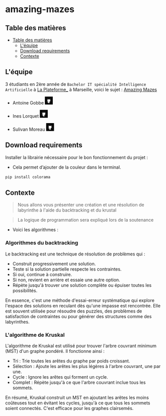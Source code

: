 # amazing-mazes

## Table des matières

- [Table des matières](#table-des-matières)
  - [L'équipe](#léquipe)
  - [Download requirements](#download-requirements)
  - [Contexte](#contexte)

## L'équipe

3 étudiants en 2ère année de `Bachelor IT spécialité Intelligence Artificielle` à [La Plateforme\_](https://laplateforme.io/) à Marseille, voici le sujet : [Amazing Mazes](https://drive.google.com/file/d/1vO0qkPHhB5dNDG89fNQi0YCuu21-_zGC/view)

- Antoine Gobbe
  <a href="https://github.com/NovaStarmax">
  <img src="img/github.png" width=25>
  </a>

- Ines Lorquet
  <a href="https://github.com/ines-lorquet">
  <img src="img/github.png" width=25>
  </a>

- Sulivan Moreau
  <a href="https://github.com/sulivan-moreau">
  <img src="img/github.png" width=25>
  </a>

## Download requirements

Installer la librairie nécessaire pour le bon fonctionnement du projet :

- Cela permet d’ajouter de la couleur dans le terminal.

```sh
pip install colorama
```

## Contexte

> Nous allons vous présenter une création et une résolution de labyrinthe à l'aide du backtracking et du krustal

> La logique de programmation sera expliqué lors de la soutenance

- Voici les algorithmes :

### Algorithmes du backtracking

Le backtracking est une technique de résolution de problèmes qui :

 - Construit progressivement une solution.
 - Teste si la solution partielle respecte les contraintes.
 - Si oui, continue à construire.
 - Si non, revient en arrière et essaie une autre option.
 - Répète jusqu'à trouver une solution complète ou épuiser toutes les possibilités.

En essence, c'est une méthode d'essai-erreur systématique qui explore l'espace des solutions en reculant dès qu'une impasse est rencontrée. Elle est souvent utilisée pour résoudre des puzzles, des problèmes de satisfaction de contraintes ou pour générer des structures comme des labyrinthes.

### L'algorithme de Kruskal

L'algorithme de Kruskal est utilisé pour trouver l'arbre couvrant minimum (MST) d'un graphe pondéré. Il fonctionne ainsi :

 - Tri : Trie toutes les arêtes du graphe par poids croissant.
 - Sélection : Ajoute les arêtes les plus légères à l'arbre couvrant, une par une.
 - Cycle : Ignore les arêtes qui forment un cycle.
 - Complet : Répète jusqu'à ce que l'arbre couvrant inclue tous les sommets.

En résumé, Kruskal construit un MST en ajoutant les arêtes les moins coûteuses tout en évitant les cycles, jusqu'à ce que tous les sommets soient connectés. C'est efficace pour les graphes clairsemés.